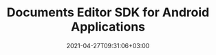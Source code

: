 ---
############################# Static ############################
layout: "product"
date: 2021-04-27T09:31:06+03:00
draft: false

product: "Editor"
product_tag: "editor"
platform: "Android"
platform_tag: "android"

############################# Head ############################
head_title: "GroupDocs.Editor Cloud for Android"
head_description: "Android SDK for editing Word, Excel and PowerPoint documents via Cloud"

############################# Header ############################
title: "Documents Editor SDK for Android Applications"
description: "Document editor REST API to build advanced documents editing and manipulating tools using Android Cloud SDK on web, mobile, desktop or cloud platforms."
button:
    enable: true


############################# SubMenu ############################
submenu:
    enable: true
    
    left:
        img_alt: "GroupDocs.Editor Cloud SDK for Android"
        image: "/sdk/272x272/groupdocs_editor-for-android.webp"
        product: "GroupDocs.Editor"
        platform: "Android"

    middle:
        button:
            # button loop
            - link: "#overview"
              text: "Overview"

            # button loop
            - link: "#features"
              text: "Features"

            # button loop
            - link: "#support-resources"
              text: "Resources"

            # button loop
            - link: "https://purchase.groupdocs.cloud/pricing"
              text: "Pricing"

    right:
        link_download: "https://github.com/groupdocs-editor-cloud/groupdocs-editor-cloud-android"
        link_learn: "https://docs.groupdocs.cloud/editor/"
        link_buy: "https://purchase.groupdocs.cloud/buy"

############################# Overview ############################
overview:
    enable: true
    content: |
      GroupDocs.Editor Cloud SDK for Android easily integrates with GroupDocs.Editor Cloud REST API, allowing to add documents editing features in Android applications without MS Office or other additional applications installed. Using the Android editor SDK – speed up the document manipulation task across a wide range of supported document formats including Microsoft Word, Excel spreadsheets, Presentations, TXT, HTML and XML. Simply fetch the document into any WYSIWYG HTML editor, edit it as needed and save it back to original document formats with true accuracy and efficiency.

      Perform all most demanded document editing operations across the supported file formats. GroupDocs.Editor Cloud SDK for Android is built as a layer on top of GroupDocs.Editor Cloud REST API that saves valuable development time by managing low-level requests and handling responses. The developers can focus on writing up the specific code only as needed in the project.
    tabs:
      enable: true     
      
      ## TAB ONE ##
      tab_one:
        description: |
          GroupDocs.Editor Cloud SDK for Android requires Android Runtime Environment and can run on any platform where these requirements can be met.

        left:
          enable: true
          icon: "fas fa-align-left"
          title: "Editing Option"
          content: |
            * Edit in flow or parged mode
            * Multi-language document
            * Manage font extraction
            * Support tabbed spreadsheets
            * Memory usage optimization
        
        right:
          enable: true
          icon: "fas fa-sitemap"
          title: "Information Extraction"
          content: |
            * Document Type
            * Document Size
            * Page Count
            
        
      
      ## TAB TWO ##
      tab_two:
        description: |
          GroupDocs.Editor Cloud supports a number of document formats.
        left:
          enable: true
          table:
            # table loop
            - title: "Microsoft Office"
              content: |
                * **Microsoft Word**: DOC, DOCX, DOCM, DOT, DOTX, DOTM, FlatOPC, ODT, OTT, RTF, WordML
                * **Microsoft Excel**: XLS, XLSX, XLT, XLSM, XLSB, XLTX, XLTM, XLAM, SXC, SpreadsheetML, ODS, FODS, DIF, DSV, CSV, TSV
                * **Microsoft PowerPoint**: PPT, PPTX, PPS, PPSX, PPSM, PPTM, POT, POTX, POTM, ODP, OTP

        right:
          enable: true
          table:
            # table loop
            - title: "Other Formats"
              content: |
                * **Plain Text**: TXT
                * **Markup**: HTML, XML

      ## TAB THREE ##
      tab_three:
        description: |
         If you do not want to use any of our SDKs or the required SDK is not available at the moment, you can still easily get started with GroupDocs.Editor REST API while using your favorite language & platform.
        
        left:
          enable: true
          table:
            # table loop
            - icon: "fab fa-windows"
              title: "Operating Systems"
              content: |
                * Microsoft Windows Desktop
                * Microsoft Windows Server
                * Linux
                * MacOS

            # table loop
            - icon: "fas fa-code"
              title: "Supported Frameworks"
              content: |
                * Java 7 (1.7) and above

        right:
          enable: true
          table:
            # table loop
            - icon: "fas fa-cogs"
              title: "Development Environments"
              content: |
                * NetBeans
                * IntelliJ IDEA
                * Eclipse
            # table loop
            - icon: "fas fa-tools"
              title: "Build Automation Tool"
              content: |
                * Maven

############################# Features ############################
features:
    enable: true
    title: "Advanced Document Editor REST API Features"

    feature:
      # feature loop
      - icon: "fab fa-html5"
        content: "Integrates easily within any WYSIWYG editor"

      # feature loop
      - icon: "fas fa-file-word"
        content: "Edit Word documents as a whole or define pages range"

      # feature loop
      - icon: "fas fa-file-image"
        content: "Multi-tabbed spreadsheet editing is supported"
      
      # feature loop
      - icon: "fas fa-file-alt"
        content: "Optimized memory usage for large CSV or TSV files"

      # feature loop
      - icon: "fas fa-file-pdf"
        content: "Extract document information (type, size, page count etc)"

      # feature loop
      - icon: "fas fa-folder"
        content: "Cloud REST API to be used with any language or platform"

      



      

    more_feature:
      # more_feature_loop
      - title: "Working with WordProcessing Documents - Android"
        content: |
          
          ```java         
            //Get your App SID, App Key and Storage Name at https://dashboard.groupdocs.cloud (free registration is required).
            Configuration configuration = new Configuration(MyAppSid, MyAppKey);

            // Create necessary API instances
            EditApi editApi = new EditApi(configuration);
            FileApi fileApi = new FileApi(configuration);
            
            // The document already uploaded into the storage.
            // Load it into editable state
            FileInfo fileInfo = new FileInfo();
            fileInfo.setFilePath("WordProcessing/password-protected.docx");
            fileInfo.setPassword("password");
            WordProcessingLoadOptions loadOptions = new WordProcessingLoadOptions();
            loadOptions.setFileInfo(fileInfo);
            loadOptions.setOutputPath("output");
            LoadResult loadResult = editApi.load(new LoadRequest(loadOptions));
            
            // Download html document
            File file = fileApi.downloadFile(new DownloadFileRequest(loadResult.getHtmlPath(), null, null));
                        
            // Edit something...
            List lines = Files.readAllLines(file.toPath());
            List newLines = new ArrayList();
            for (String line : lines) {
                newLines.add(line.replaceAll("Sample test text", "Hello world"));
            }
            Files.write(file.toPath(), newLines);
            
            // Upload html back to storage
            fileApi.uploadFile(new UploadFileRequest(loadResult.getHtmlPath(), file, Common.MYStorage));
            
            // Save html back to docx
            WordProcessingSaveOptions saveOptions = new WordProcessingSaveOptions();
            saveOptions.setFileInfo(fileInfo);
            saveOptions.setOutputPath("output/edited.docx");    
            saveOptions.setHtmlPath(loadResult.getHtmlPath());      
            saveOptions.setResourcesPath(loadResult.getResourcesPath());
            DocumentResult saveResult = editApi.save(new SaveRequest(saveOptions));
            
            System.out.println("Document edited: " + saveResult.getPath());
            
          ```
      

############################# Support ############################
support:
    enable: true

############################# Solutions ############################
solutions:
    enable: true
    title: "GroupDocs.Editor offers document viewing APIs for other popular development environments"

    solution:
        # solution loop
        - img_alt: "GroupDocs.Editor for cURL"
          image: "/sdk/272x272/groupdocs_editor-for-curl.webp"
          product: "GroupDocs.Editor"
          platform: "cURL for Cloud"
          link: "/editor/curl/"
          # solution loop
        - img_alt: "GroupDocs.Editor for .NET"
          image: "/sdk/272x272/groupdocs_editor-for-net.webp"
          product: "GroupDocs.Editor"
          platform: ".NET"
          link: "/editor/net/"
          # solution loop
        - img_alt: "GroupDocs.Editor for Java"
          image: "/sdk/272x272/groupdocs_editor-for-java.webp"
          product: "GroupDocs.Editor"
          platform: "Java"
          link: "/editor/java/"
          # solution loop
        - img_alt: "GroupDocs.Editor for PHP"
          image: "/sdk/272x272/groupdocs_editor-for-php.webp"
          product: "GroupDocs.Editor"
          platform: "PHP"
          link: "/editor/php/"
          # solution loop
        - img_alt: "GroupDocs.Editor for Python"
          image: "/sdk/272x272/groupdocs_editor-for-python.webp"
          product: "GroupDocs.Editor"
          platform: "Python"
          link: "/editor/python/"
          # solution loop
        - img_alt: "GroupDocs.Editor for Ruby"
          image: "/sdk/272x272/groupdocs_editor-for-ruby.webp"
          product: "GroupDocs.Editor"
          platform: "Ruby"
          link: "/editor/ruby/"
          # solution loop
        - img_alt: "GroupDocs.Editor for Node.js"
          image: "/sdk/272x272/groupdocs_editor-for-node.webp"
          product: "GroupDocs.Editor"
          platform: "Node.js"
          link: "/editor/nodejs/"
          # solution loop
        - img_alt: "GroupDocs.Editor for Android"
          image: "/sdk/272x272/groupdocs_editor-for-android.webp"
          product: "GroupDocs.Editor"
          platform: "Android"
          link: "/editor/android/"


############################# Back to top ###############################
back_to_top:
  enable: true
---